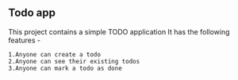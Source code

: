 ## Todo app

This project contains a simple TODO application 
It has the following features -

	1.Anyone can create a todo
	2.Anyone can see their existing todos
	3.Anyone can mark a todo as done
